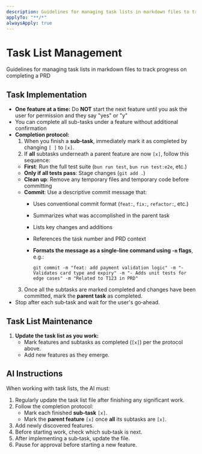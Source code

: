 ```yaml
---
description: Guidelines for managing task lists in markdown files to track progress on completing a PRD
applyTo: "**/*"
alwaysApply: true
---
```


# Task List Management

Guidelines for managing task lists in markdown files to track progress on completing a PRD

## Task Implementation
- **One feature at a time:** Do **NOT** start the next feature until you ask the user for permission and they say "yes" or "y"
- You can complete all sub-tasks under a feature without additional confirmation
- **Completion protocol:**  
  1. When you finish a **sub‑task**, immediately mark it as completed by changing `[ ]` to `[x]`.
  2. If **all** subtasks underneath a parent feature are now `[x]`, follow this sequence:
    - **First**: Run the full test suite (`bun run test`, `bun run test:e2e`, etc.)
    - **Only if all tests pass**: Stage changes (`git add .`)
    - **Clean up**: Remove any temporary files and temporary code before committing
    - **Commit**: Use a descriptive commit message that:
      - Uses conventional commit format (`feat:`, `fix:`, `refactor:`, etc.)
      - Summarizes what was accomplished in the parent task
      - Lists key changes and additions
      - References the task number and PRD context
      - **Formats the message as a single-line command using `-m` flags**, e.g.:

        ```
        git commit -m "feat: add payment validation logic" -m "- Validates card type and expiry" -m "- Adds unit tests for edge cases" -m "Related to T123 in PRD"
        ```
  3. Once all the subtasks are marked completed and changes have been committed, mark the **parent task** as completed.
- Stop after each sub‑task and wait for the user's go‑ahead.

## Task List Maintenance

1. **Update the task list as you work:**
   - Mark features and subtasks as completed (`[x]`) per the protocol above.
   - Add new features as they emerge.

## AI Instructions

When working with task lists, the AI must:

1. Regularly update the task list file after finishing any significant work.
2. Follow the completion protocol:
   - Mark each finished **sub‑task** `[x]`.
   - Mark the **parent feature** `[x]` once **all** its subtasks are `[x]`.
3. Add newly discovered features.
5. Before starting work, check which sub‑task is next.
6. After implementing a sub‑task, update the file.
7. Pause for approval before starting a new feature.
